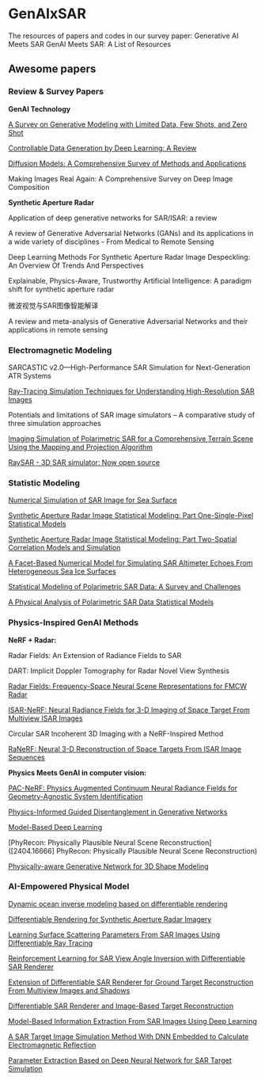# GenAIxSAR
The resources of papers and codes in our survey paper: Generative AI Meets SAR
GenAI Meets SAR: A List of Resources

## Awesome papers

### Review & Survey Papers

**GenAI Technology**

[A Survey on Generative Modeling with Limited Data, Few Shots, and Zero Shot](http://arxiv.org/abs/2307.14397)

[Controllable Data Generation by Deep Learning: A Review](https://arxiv.org/pdf/2207.09542)

[Diffusion Models: A Comprehensive Survey of Methods and Applications](https://arxiv.org/pdf/2209.00796)

Making Images Real Again: A Comprehensive Survey on Deep Image Composition

**Synthetic Aperture Radar**

Application of deep generative networks for SAR/ISAR: a review

A review of Generative Adversarial Networks (GANs) and its applications in a wide variety of disciplines - From Medical to Remote Sensing

Deep Learning Methods For Synthetic Aperture Radar Image Despeckling: An Overview Of Trends And Perspectives

Explainable, Physics-Aware, Trustworthy Artificial Intelligence: A paradigm shift for synthetic aperture radar

微波视觉与SAR图像智能解译

A review and meta-analysis of Generative Adversarial Networks and their applications in remote sensing

### Electromagnetic Modeling

SARCASTIC v2.0—High-Performance SAR Simulation for Next-Generation ATR Systems

[Ray-Tracing Simulation Techniques for Understanding High-Resolution SAR Images](http://ieeexplore.ieee.org/document/5238514/)

Potentials and limitations of SAR image simulators – A comparative study of three simulation approaches

[Imaging Simulation of Polarimetric SAR for a Comprehensive Terrain Scene Using the Mapping and Projection Algorithm](https://ieeexplore.ieee.org/document/1717717)

[RaySAR - 3D SAR simulator: Now open source](http://ieeexplore.ieee.org/document/7730757/)

### Statistic Modeling

[Numerical Simulation of SAR Image for Sea Surface](https://www.mdpi.com/2072-4292/14/3/439)

[Synthetic Aperture Radar Image Statistical Modeling: Part One-Single-Pixel Statistical Models](https://ieeexplore.ieee.org/document/9166719/)

[Synthetic Aperture Radar Image Statistical Modeling: Part Two-Spatial Correlation Models and Simulation](https://ieeexplore.ieee.org/document/9262904/)

[A Facet-Based Numerical Model for Simulating SAR Altimeter Echoes From Heterogeneous Sea Ice Surfaces](https://ieeexplore.ieee.org/document/8625441/)

[Statistical Modeling of Polarimetric SAR Data: A Survey and Challenges](http://www.mdpi.com/2072-4292/9/4/348)

[A Physical Analysis of Polarimetric SAR Data Statistical Models](http://ieeexplore.ieee.org/document/7377073/)

### Physics-Inspired GenAI Methods

**NeRF + Radar:**

Radar Fields: An Extension of Radiance Fields to SAR

DART: Implicit Doppler Tomography for Radar Novel View Synthesis

[Radar Fields: Frequency-Space Neural Scene Representations for FMCW Radar](https://dl.acm.org/doi/10.1145/3641519.3657510)

[ISAR-NeRF: Neural Radiance Fields for 3-D Imaging of Space Target From Multiview ISAR Images](https://ieeexplore.ieee.org/document/10423594/?arnumber=10423594)

Circular SAR Incoherent 3D Imaging with a NeRF-Inspired Method

[RaNeRF: Neural 3-D Reconstruction of Space Targets From ISAR Image Sequences](https://ieeexplore.ieee.org/document/10190736/?arnumber=10190736)

**Physics Meets GenAI in computer vision:**

[PAC-NeRF: Physics Augmented Continuum Neural Radiance Fields for Geometry-Agnostic System Identification](http://arxiv.org/abs/2303.05512)

[Physics-Informed Guided Disentanglement in Generative Networks](https://ieeexplore.ieee.org/document/10070869/)

[Model-Based Deep Learning](https://ieeexplore.ieee.org/document/10056957/)

[PhyRecon: Physically Plausible Neural Scene Reconstruction]([2404.16666] PhyRecon: Physically Plausible Neural Scene Reconstruction)

[Physically-aware Generative Network for 3D Shape Modeling](https://ieeexplore.ieee.org/document/9578796/)

### AI-Empowered Physical Model

[Dynamic ocean inverse modeling based on differentiable rendering](https://link.springer.com/10.1007/s41095-023-0338-4)

[Differentiable Rendering for Synthetic Aperture Radar Imagery](https://ieeexplore.ieee.org/document/10214298/)

[Learning Surface Scattering Parameters From SAR Images Using Differentiable Ray Tracing](http://arxiv.org/abs/2401.01175)

[Reinforcement Learning for SAR View Angle Inversion with Differentiable SAR Renderer](http://arxiv.org/abs/2401.01165)

[Extension of Differentiable SAR Renderer for Ground Target Reconstruction From Multiview Images and Shadows](https://ieeexplore.ieee.org/document/10266368/)

[Differentiable SAR Renderer and Image-Based Target Reconstruction](https://ieeexplore.ieee.org/document/9926979/)

[Model-Based Information Extraction From SAR Images Using Deep Learning](https://ieeexplore.ieee.org/document/9286839/)

[A SAR Target Image Simulation Method With DNN Embedded to Calculate Electromagnetic Reflection](https://ieeexplore.ieee.org/abstract/document/9345961)

[Parameter Extraction Based on Deep Neural Network for SAR Target Simulation](https://ieeexplore.ieee.org/document/8999587/)